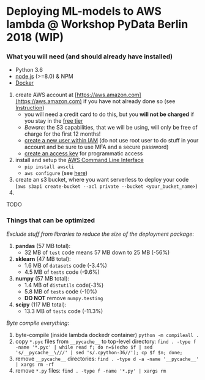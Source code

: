 # Deploying ML-models to AWS lambda @ Workshop PyData Berlin 2018 (WIP)

### What you will need (and should already have installed)

- Python 3.6
- [node.js](https://nodejs.org/en/) (>=8.0) & NPM
- [Docker](https://www.docker.com/community-edition)


1. create AWS account at [https://aws.amazon.com](https://aws.amazon.com) if you have not already done so (see [Instruction](https://aws.amazon.com/premiumsupport/knowledge-center/create-and-activate-aws-account/))
    - you will need a credit card to do this, but you __will not be charged__ if you stay in the [free tier](https://aws.amazon.com/free/)
    - *Beware:* the S3 capabilities, that we will be using, will only be free of charge for the first 12 months!
    - [create a new user within IAM](https://docs.aws.amazon.com/IAM/latest/UserGuide/id_users_create.html) (do not use root user to do stuff in your account and be sure to use MFA and a secure password)
    - [create an access key](https://docs.aws.amazon.com/IAM/latest/UserGuide/id_credentials_access-keys.html#Using_CreateAccessKey) for programmatic access
2. install and setup the [AWS Command Line Interface](https://aws.amazon.com/cli/)
    - `pip install awscli`
    - `aws configure` (see [here](https://docs.aws.amazon.com/cli/latest/userguide/cli-chap-getting-started.html))
2. create an s3 bucket, where you want serverless to deploy your code (`aws s3api create-bucket --acl private --bucket <your_bucket_name>`)
3. 

TODO

### Things that can be optimized

*Exclude stuff from libraries to reduce the size of the deployment package*:

1. **pandas** (57 MB total):
    - 32 MB of `test` code means 57 MB down to 25 MB (-56%)
2. **sklearn** (47 MB total):
    - 1.6 MB of `datasets` code (-3.4%)
    - 4.5 MB of `tests` code (-9.6%)
3. **numpy** (57 MB total):
    - 1.4 MB of `distutils` code(-3%)
    - 5.8 MB of `tests` code (-10%)
    - **DO NOT** remove `numpy.testing`
4. **scipy** (117 MB total):
    - 13.3 MB of `tests` code (-11.3%)
    
*Byte compile everything*:

1. byte-compile (inside lambda dockedr container) `python -m compileall .`
2. copy `*.pyc` files from `__pycache__` to top-level directory: `find . -type f -name '*.pyc' | while read f; do n=$(echo $f | sed 's/__pycache__\///' | sed 's/.cpython-36//'); cp $f $n; done;`
3. remove `__pycache__` directories: `find . -type d -a -name '__pycache__' | xargs rm -rf`
3. remove `*.py` files: `find . -type f -name '*.py' | xargs rm`
